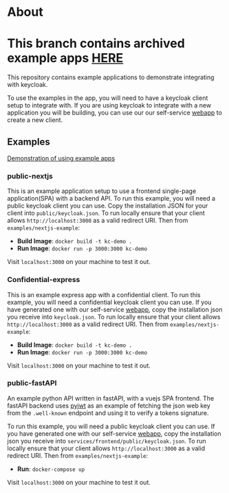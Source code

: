 # About

# **This branch contains archived example apps [HERE](./archived-apps/)**

This repository contains example applications to demonstrate integrating with keycloak.

To use the examples in the app, you will need to have a keycloak client setup to integrate with.
If you are using keycloak to integrate with a new application you will be building, you can
use our our self-service [webapp](https://bcgov.github.io/sso-requests/) to create a new client.

## Examples

[Demonstration of using example apps](https://user-images.githubusercontent.com/37274633/136239765-97cf3c91-eb22-4f42-b682-b4cb0e619cfc.mp4)

### public-nextjs

This is an example application setup to use a frontend single-page application(SPA)
with a backend API. To run this example, you will need a public keycloak client you can use.
Copy the installation JSON for your client into `public/keycloak.json`. To run locally
ensure that your client allows `http://localhost:3000` as a valid
redirect URI. Then from `examples/nextjs-example`:

- **Build Image**: `docker build -t kc-demo .`
- **Run Image**: `docker run -p 3000:3000 kc-demo`

Visit `localhost:3000` on your machine to test it out.

### Confidential-express

This is an example express app with a confidential client. To run this example,
you will need a confidential keycloak client you can use. If you have generated one with
our self-service [webapp](https://bcgov.github.io/sso-requests/), copy the
installation json you receive into `keycloak.json`. To run locally
ensure that your client allows `http://localhost:3000` as a valid
redirect URI. Then from `examples/nextjs-example`:

- **Build Image**: `docker build -t kc-demo .`
- **Run Image**: `docker run -p 3000:3000 kc-demo`

Visit `localhost:3000` on your machine to test it out.

### public-fastAPI

An example python API written in fastAPI, with a vuejs SPA frontend. The fastAPI backend
uses [pyjwt](https://pyjwt.readthedocs.io/en/latest/) as an example of fetching the
json web key from the `.well-known` endpoint and using it to verify a tokens signature.

To run this example, you will need a public keycloak client you can use. If you have generated one with
our self-service [webapp](https://bcgov.github.io/sso-requests/), copy the
installation json you receive into `services/frontend/public/keycloak.json`. To run locally
ensure that your client allows `http://localhost:3000` as a valid
redirect URI. Then from `examples/nextjs-example`:

- **Run**: `docker-compose up`

Visit `localhost:3000` on your machine to test it out.
